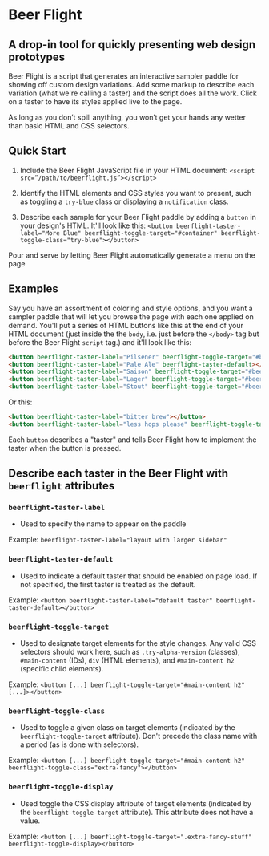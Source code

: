 # Beer Flight

## A drop-in tool for quickly presenting web design prototypes

Beer Flight is a script that generates an interactive sampler paddle for showing off custom design variations. Add some markup to describe each variation (what we're calling a taster) and the script does all the work. Click on a taster to have its styles applied live to the page.

As long as you don’t spill anything, you won’t get your hands any wetter than basic HTML and CSS selectors.

## Quick Start

1. Include the Beer Flight JavaScript file in your HTML document: `<script src=”/path/to/beerflight.js”></script>`

2. Identify the HTML elements and CSS styles you want to present, such as toggling a `try-blue` class or displaying a `notification` class.

3. Describe each sample for your Beer Flight paddle by adding a `button` in your design's HTML. It'll look like this: `<button beerflight-taster-label="More Blue" beerflight-toggle-target="#container" beerflight-toggle-class="try-blue"></button>`


Pour and serve by letting Beer Flight automatically generate a menu on the page

## Examples

Say you have an assortment of coloring and style options, and you want a sampler paddle that will let you browse the page with each one applied on demand. You'll put a series of HTML buttons like this at the end of your HTML document (just inside the the `body`, i.e. just before the `</body>` tag but before the Beer Flight `script` tag.) and it'll look like this:

```html
<button beerflight-taster-label="Pilsener" beerflight-toggle-target="#beer-main" beerflight-toggle-class="try-pilsener"></button>
<button beerflight-taster-label="Pale Ale" beerflight-taster-default></button>
<button beerflight-taster-label="Saison" beerflight-toggle-target="#beer-main" beerflight-toggle-class="try-saison"></button>
<button beerflight-taster-label="Lager" beerflight-toggle-target="#beer-main" beerflight-toggle-class="try-lager"></button>
<button beerflight-taster-label="Stout" beerflight-toggle-target="#beer-main" beerflight-toggle-class="try-stout"></button>
```

Or this:

```html
<button beerflight-taster-label="bitter brew"></button>
<button beerflight-taster-label="less hops please" beerflight-toggle-target=".extra-hops" beerflight-toggle-display></script>
```

Each `button` describes a "taster" and tells Beer Flight how to implement the taster when the button is pressed.

## Describe each taster in the Beer Flight with `beerflight` attributes

### `beerflight-taster-label`

- Used to specify the name to appear on the paddle

Example: `beerflight-taster-label="layout with larger sidebar"`

### `beerflight-taster-default`

- Used to indicate a default taster that should be enabled on page load. If not specified, the first taster is treated as the default.

Example: `<button beerflight-taster-label="default taster" beerflight-taster-default></button>`

### `beerflight-toggle-target`

- Used to designate target elements for the style changes. Any valid CSS selectors should work here, such as `.try-alpha-version` (classes), `#main-content` (IDs), `div` (HTML elements), and `#main-content h2` (specific child elements).

Example: `<button [...] beerflight-toggle-target="#main-content h2" [...]></button>`

### `beerflight-toggle-class`

- Used to toggle a given class on target elements (indicated by the `beerflight-toggle-target` attribute). Don't precede the class name with a period (as is done with selectors).

Example: `<button [...] beerflight-toggle-target="#main-content h2" beerflight-toggle-class="extra-fancy"></button>`

### `beerflight-toggle-display`

- Used toggle the CSS display attribute of target elements (indicated by the `beerflight-toggle-target` attribute). This attribute does not have a value.

Example: `<button [...] beerflight-toggle-target=".extra-fancy-stuff" beerflight-toggle-display></button>`
